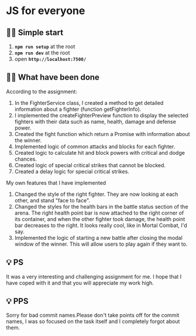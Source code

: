 # JS for everyone

## 🏃‍♂️ Simple start

1. **`npm run setup`** at the root
2. **`npm run dev`** at the root
3. open **`http://localhost:7500/`**


## 🏃‍♂️ What have been done

According to the assignment:

1) In the FighterService class, I created a method to get detailed information about a fighter (function getFighterInfo).
2) I implemented the createFighterPreview function to display the selected fighters with their data such as name, health, damage and defense power.
3) Created the fight function which return a Promise with information about the winner.
4) Implemented logic of common attacks and blocks for each fighter.
5) Created logic to calculate hit and block powers with critical and dodge chances.
6) Created logic of special critical strikes that cannot be blocked.
7) Created a delay logic for special critical strikes.


My own features that I have implemented
1) Changed the style of the right fighter. They are now looking at each other, and stand "face to face".
2) Changed the styles for the health bars in the battle status section of the arena. The right health point bar is now attached to the right corner of its container, and when the other fighter took damage, the health point bar decreases to the right. It looks really cool, like in Mortal Combat, I'd say.
3) Implemented the logic of starting a new battle after closing the modal window of the winner. This will allow users to play again if they want to.

## 💡 PS
It was a very interesting and challenging assignment for me. I hope that I have coped with it and that you will appreciate my work high.

## 💡 PPS

Sorry for bad commit names.Please don't take points off for the commit names, I was so focused on the task itself and I completely forgot about them.